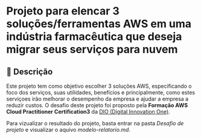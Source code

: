 # Projeto para elencar 3 soluções/ferramentas AWS em uma indústria farmacêutica que deseja migrar seus serviços para nuvem 

## 📒 Descrição
Este projeto tem como objetivo escolher 3 soluções AWS, especificando o foco dos serviços, suas utilidades, benefícios e principalmente, como estes serviçoes irão melhorar o desempenho da empresa e ajudar a empresa a reduzir custos.
O desafio deste projeto foi proposto pela **Formação AWS Cloud Practitioner Certification3** da [DIO (Digital Innovation One)](https://www.linkedin.com/school/dio-makethechange/posts/?feedView=all).

Para vizualizar o resultado do projeto, basta entrar na pasta _Desafio de projeto_ e visualizar o aquivo _modelo-relatorio.md_.
